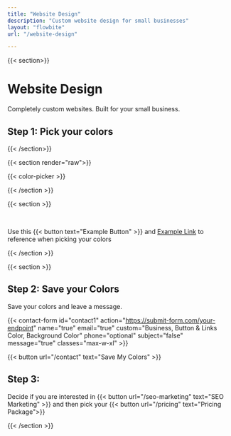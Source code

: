 ```yaml
---
title: "Website Design"
description: "Custom website design for small businesses"
layout: "flowbite"
url: "/website-design"

---
```


{{< section>}}

# Website Design
Completely custom websites. Built for your small business.

## Step 1: Pick your colors

{{< /section>}}

{{< section render="raw">}}


{{< color-picker >}}

{{< /section >}}

{{< section >}}

<br>

Use this {{< button text="Example Button" >}} and [Example Link]() to reference when picking your colors


{{< /section >}}

{{< section >}}

## Step 2: Save your Colors

Save your colors and leave a message.

{{< contact-form id="contact1" action="https://submit-form.com/your-endpoint" name="true" email="true" custom="Business, Button & Links Color, Background Color" phone="optional" subject="false" message="true" classes="max-w-xl" >}}

{{< button url="/contact" text="Save My Colors" >}}

## Step 3:

Decide if you are interested in {{< button url="/seo-marketing" text="SEO Marketing" >}} and then pick your {{< button url="/pricing" text="Pricing Package">}}

{{< /section >}}





